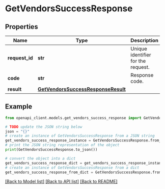 # GetVendorsSuccessResponse


## Properties

Name | Type | Description | Notes
------------ | ------------- | ------------- | -------------
**request_id** | **str** | Unique identifier for the request. | 
**code** | **str** | Response code. | 
**result** | [**GetVendorsSuccessResponseResult**](GetVendorsSuccessResponseResult.md) |  | 

## Example

```python
from openapi_client.models.get_vendors_success_response import GetVendorsSuccessResponse

# TODO update the JSON string below
json = "{}"
# create an instance of GetVendorsSuccessResponse from a JSON string
get_vendors_success_response_instance = GetVendorsSuccessResponse.from_json(json)
# print the JSON string representation of the object
print(GetVendorsSuccessResponse.to_json())

# convert the object into a dict
get_vendors_success_response_dict = get_vendors_success_response_instance.to_dict()
# create an instance of GetVendorsSuccessResponse from a dict
get_vendors_success_response_from_dict = GetVendorsSuccessResponse.from_dict(get_vendors_success_response_dict)
```
[[Back to Model list]](../README.md#documentation-for-models) [[Back to API list]](../README.md#documentation-for-api-endpoints) [[Back to README]](../README.md)


